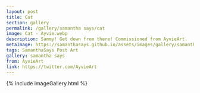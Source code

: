 ```yaml
---
layout: post
title: Cat
section: gallery
permalink: /gallery/samantha says/cat
image: Cat - Ayvie.webp
description: Sammy! Get down from there! Commissioned from AyvieArt.
metaImage: https://samanthasays.github.io/assets/images/gallery/samantha says/Cat - Ayvie.webp
tags: SamanthaSays Post Art
gallery: samantha says
from: AyvieArt
link: https://twitter.com/AyvieArt
---
```

{% include imageGallery.html %}